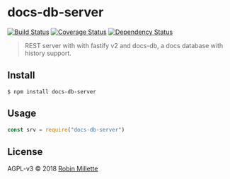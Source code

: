# docs-db-server

[![Build Status](https://travis-ci.org/millette/docs-db-server.svg?branch=master)](https://travis-ci.org/millette/docs-db-server)
[![Coverage Status](https://coveralls.io/repos/github/millette/docs-db-server/badge.svg?branch=master)](https://coveralls.io/github/millette/docs-db-server?branch=master)
[![Dependency Status](https://gemnasium.com/badges/github.com/millette/docs-db-server.svg)](https://gemnasium.com/github.com/millette/docs-db-server)

> REST server with with fastify v2 and docs-db, a docs database with history support.

## Install

```
$ npm install docs-db-server
```

## Usage

```js
const srv = require("docs-db-server")
```

## License

AGPL-v3 © 2018 [Robin Millette](http://robin.millette.info)
